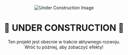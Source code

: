 <p align="center">
  <img src="under_construction.png" alt="Under Construction Image" />
</p>

<h1 align="center">
  🚧 UNDER CONSTRUCTION 🚧
</h1>

<p align="center">
  Ten projekt jest obecnie w trakcie aktywnego rozwoju. <br>
  Wróć tu później, aby zobaczyć efekty!
</p>